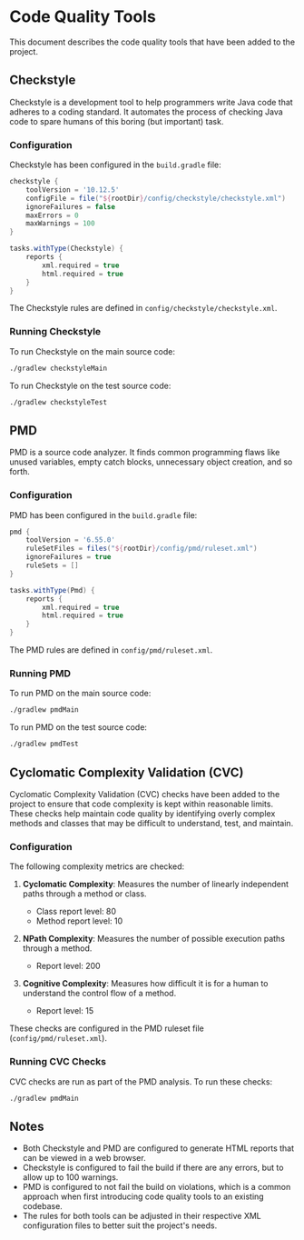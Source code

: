 # Code Quality Tools

This document describes the code quality tools that have been added to the project.

## Checkstyle

Checkstyle is a development tool to help programmers write Java code that adheres to a coding standard. It automates the process of checking Java code to spare humans of this boring (but important) task.

### Configuration

Checkstyle has been configured in the `build.gradle` file:

```gradle
checkstyle {
    toolVersion = '10.12.5'
    configFile = file("${rootDir}/config/checkstyle/checkstyle.xml")
    ignoreFailures = false
    maxErrors = 0
    maxWarnings = 100
}

tasks.withType(Checkstyle) {
    reports {
        xml.required = true
        html.required = true
    }
}
```

The Checkstyle rules are defined in `config/checkstyle/checkstyle.xml`.

### Running Checkstyle

To run Checkstyle on the main source code:

```bash
./gradlew checkstyleMain
```

To run Checkstyle on the test source code:

```bash
./gradlew checkstyleTest
```

## PMD

PMD is a source code analyzer. It finds common programming flaws like unused variables, empty catch blocks, unnecessary object creation, and so forth.

### Configuration

PMD has been configured in the `build.gradle` file:

```gradle
pmd {
    toolVersion = '6.55.0'
    ruleSetFiles = files("${rootDir}/config/pmd/ruleset.xml")
    ignoreFailures = true
    ruleSets = []
}

tasks.withType(Pmd) {
    reports {
        xml.required = true
        html.required = true
    }
}
```

The PMD rules are defined in `config/pmd/ruleset.xml`.

### Running PMD

To run PMD on the main source code:

```bash
./gradlew pmdMain
```

To run PMD on the test source code:

```bash
./gradlew pmdTest
```

## Cyclomatic Complexity Validation (CVC)

Cyclomatic Complexity Validation (CVC) checks have been added to the project to ensure that code complexity is kept within reasonable limits. These checks help maintain code quality by identifying overly complex methods and classes that may be difficult to understand, test, and maintain.

### Configuration

The following complexity metrics are checked:

1. **Cyclomatic Complexity**: Measures the number of linearly independent paths through a method or class.
   - Class report level: 80
   - Method report level: 10

2. **NPath Complexity**: Measures the number of possible execution paths through a method.
   - Report level: 200

3. **Cognitive Complexity**: Measures how difficult it is for a human to understand the control flow of a method.
   - Report level: 15

These checks are configured in the PMD ruleset file (`config/pmd/ruleset.xml`).

### Running CVC Checks

CVC checks are run as part of the PMD analysis. To run these checks:

```bash
./gradlew pmdMain
```

## Notes

- Both Checkstyle and PMD are configured to generate HTML reports that can be viewed in a web browser.
- Checkstyle is configured to fail the build if there are any errors, but to allow up to 100 warnings.
- PMD is configured to not fail the build on violations, which is a common approach when first introducing code quality tools to an existing codebase.
- The rules for both tools can be adjusted in their respective XML configuration files to better suit the project's needs.
